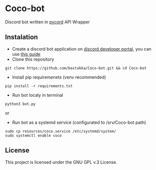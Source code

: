 # Coco-bot
Discord bot written in [pycord](https://github.com/Pycord-Development/pycord) API Wrapper

## Instalation
- Create a discord bot application on [discord developer portal](https://discord.com/developers/applications), you can use [this guide](https://discordpy.readthedocs.io/en/latest/discord.html)
- Clone this repository
```
git clone https://github.com/bastakka/Coco-bot.git && cd Coco-bot
```
- Install pip requiremenets (venv recommended)
```
pip install -r requirements.txt
```
- Run bot localy in terminal
```
python3 bot.py
```
or
- Run bot as a systemd service (configurated to /srv/Coco-bot path)
```
sudo cp resources/coco.service /etc/systemd/system/
sudo systemctl enable coco
```
## License
This project is licensed under the GNU GPL v.3 License.
